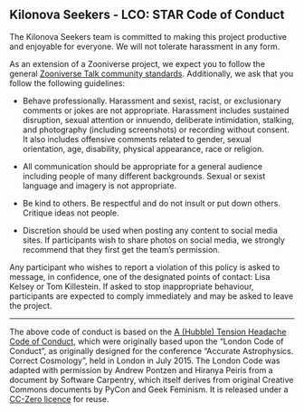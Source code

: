 ## Kilonova Seekers - LCO: STAR Code of Conduct 

The Kilonova Seekers team is committed to making this project productive and enjoyable for everyone. We will not tolerate harassment in any form.

  
As an extension of a Zooniverse project, we expect you to follow the general [Zooniverse Talk community standards](https://www.zooniverse.org/talk/14/672147). Additionally, we ask that you follow the following guidelines:

  

-   Behave professionally. Harassment and sexist, racist, or exclusionary comments or jokes are not appropriate. Harassment includes sustained disruption, sexual attention or innuendo, deliberate intimidation, stalking, and photography (including screenshots) or recording without consent. It also includes offensive comments related to gender, sexual orientation, age, disability, physical appearance, race or religion.
    
-   All communication should be appropriate for a general audience including people of many different backgrounds. Sexual or sexist language and imagery is not appropriate.
    
-   Be kind to others. Be respectful and do not insult or put down others. Critique ideas not people.
    
-   Discretion should be used when posting any content to social media sites. If participants wish to share photos on social media, we strongly recommend that they first get the team’s permission.
    

  

Any participant who wishes to report a violation of this policy is asked to message, in confidence, one of the designated points of contact: Lisa Kelsey or Tom Killestein. If asked to stop inappropriate behaviour, participants are expected to comply immediately and may be asked to leave the project.

  

----------

The above code of conduct is based on the [A (Hubble) Tension Headache Code of Conduct](https://sites.google.com/view/a-hubble-tension-headache/code-of-conduct), which were originally based upon the “London Code of Conduct”, as originally designed for the conference “Accurate Astrophysics. Correct Cosmology”, held in London in July 2015. The London Code was adapted with permission by Andrew Pontzen and Hiranya Peiris from a document by Software Carpentry, which itself derives from original Creative Commons documents by PyCon and Geek Feminism. It is released under a [CC-Zero licence](https://creativecommons.org/share-your-work/public-domain/cc0/) for reuse.
